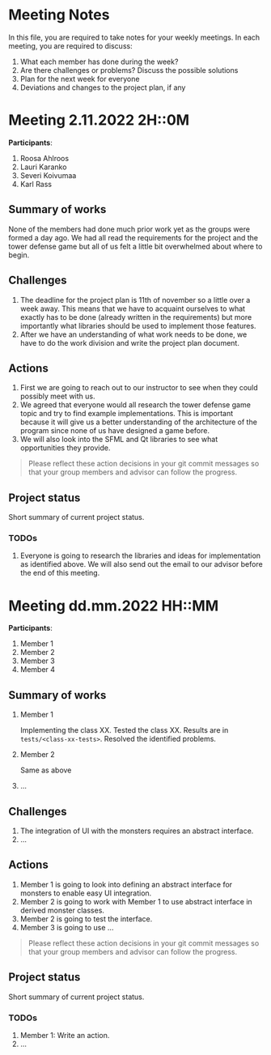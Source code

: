 # Meeting Notes
In this file, you are required to take notes for your weekly meetings. 
In each meeting, you are required to discuss:

1. What each member has done during the week?
2. Are there challenges or problems? Discuss the possible solutions
3. Plan for the next week for everyone
4. Deviations and changes to the project plan, if any


# Meeting 2.11.2022 2H::0M

**Participants**: 
1. Roosa Ahlroos
2. Lauri Karanko
3. Severi Koivumaa
4. Karl Rass

## Summary of works
None of the members had done much prior work yet as the groups were
formed a day ago. We had all read the requirements for the project and the tower defense game but all of us felt a little bit overwhelmed about where to begin. 

## Challenges

1. The deadline for the project plan is 11th of november so a little over a week away. This means that we have to acquaint ourselves to what exactly has to be done (already written in the requirements) but more importantly what libraries should be used to implement those features.
2. After we have an understanding of what work needs to be done, we have to do the work division and write the project plan document.

## Actions
1. First we are going to reach out to our instructor to see when they could possibly meet with us.
2. We agreed that everyone would all research the tower defense game topic and try to find example implementations. This is important because it will give us a better understanding of the architecture of the program since none of us have designed a game before.
3. We will also look into the SFML and Qt libraries to see what opportunities they provide.

> Please reflect these action decisions in your git commit messages so that 
> your group members and advisor can follow the progress.

## Project status 
Short summary of current project status. 

### TODOs
1. Everyone is going to research the libraries and ideas for implementation as identified above. We will also send out the email to our advisor before the end of this meeting.

# Meeting dd.mm.2022 HH::MM

**Participants**: 
1. Member 1
2. Member 2
3. Member 3
4. Member 4 

## Summary of works
1. Member 1 
   
   Implementing the class XX. Tested the class XX. 
   Results are in `tests/<class-xx-tests>`. Resolved the identified problems.

2. Member 2

   Same as above

3. ...

## Challenges

1. The integration of UI with the monsters requires an abstract interface.
2. ...

## Actions
1. Member 1 is going to look into defining an abstract interface for monsters 
   to enable easy UI integration.
2. Member 2 is going to work with Member 1 to use abstract interface in derived 
   monster classes.
3. Member 2 is going to test the interface.
4. Member 3 is going to use ...

> Please reflect these action decisions in your git commit messages so that 
> your group members and advisor can follow the progress.

## Project status 
Short summary of current project status. 

### TODOs
1. Member 1: Write an action.
2. ...